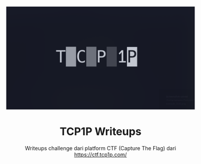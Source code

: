 <div align="center">

![TCP1P Logo](./TCP1P-logo.png)

# TCP1P Writeups
Writeups challenge dari platform CTF (Capture The Flag) dari https://ctf.tcp1p.com/

</div>